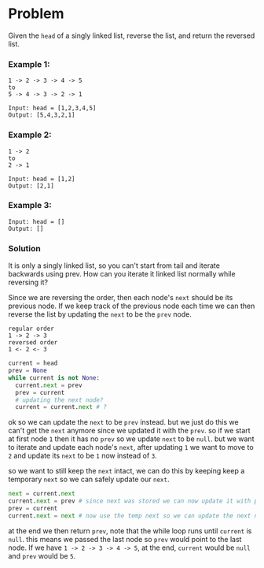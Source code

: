 # Problem
Given the `head` of a singly linked list, reverse the list, and return the reversed list.


### Example 1:
```
1 -> 2 -> 3 -> 4 -> 5
to
5 -> 4 -> 3 -> 2 -> 1

Input: head = [1,2,3,4,5]
Output: [5,4,3,2,1]
```

### Example 2:
```
1 -> 2
to
2 -> 1

Input: head = [1,2]
Output: [2,1]
```

### Example 3:
```
Input: head = []
Output: []
```


### Solution
It is only a singly linked list, so you can't start from tail and iterate backwards using prev. How can you iterate it linked list normally while reversing it?

Since we are reversing the order, then each node's `next` should be its previous node. If we keep track of the previous node each time we can then
reverse the list by updating the `next` to be the `prev` node.
```
regular order
1 -> 2 -> 3
reversed order
1 <- 2 <- 3
```

```python
current = head
prev = None
while current is not None:
  current.next = prev
  prev = current
  # updating the next node?
  current = current.next # ?
```

ok so we can update the `next` to be `prev` instead. but we just do this we can't get the `next` anymore since we updated it with the `prev`.
so if we start at first node `1` then it has no `prev` so we update `next` to be `null`. but we want to iterate and update each node's `next`, after updating `1` we want to move to `2` and update its `next` to be `1` now instead of `3`.

so we want to still keep the `next` intact, we can do this by keeping keep a temporary `next` so we can safely update our `next`.
```python
next = current.next
current.next = prev # since next was stored we can now update it with prev node
prev = current
current.next = next # now use the temp next so we can update the next node's prev
```

at the end we then return `prev`, note that the while loop runs until `current` is `null`. this means we passed the last node so `prev` would point to the last node. If we have `1 -> 2 -> 3 -> 4 -> 5`, at the end, `current` would be `null` and `prev` would be `5`.

